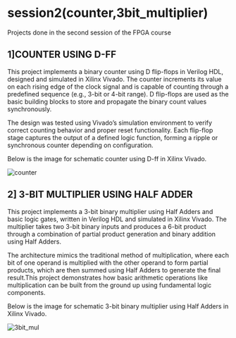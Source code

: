 # session2(counter,3bit_multiplier)
Projects done in the second session of the FPGA course

## 1]COUNTER USING D-FF

This project implements a binary counter using D flip-flops in Verilog HDL, designed and simulated in Xilinx Vivado. The counter increments its value on each rising edge of the clock signal and is capable of counting through a predefined sequence (e.g., 3-bit or 4-bit range). D flip-flops are used as the basic building blocks to store and propagate the binary count values synchronously.

The design was tested using Vivado’s simulation environment to verify correct counting behavior and proper reset functionality. Each flip-flop stage captures the output of a defined logic function, forming a ripple or synchronous counter depending on configuration.

Below is the image for schematic counter using D-ff in Xilinx Vivado.

![counter](https://github.com/user-attachments/assets/c3ff8b11-a1d3-4a42-a577-78d9c0a741b0)

## 2] 3-BIT MULTIPLIER USING HALF ADDER

This project implements a 3-bit binary multiplier using Half Adders and basic logic gates, written in Verilog HDL and simulated in Xilinx Vivado. The multiplier takes two 3-bit binary inputs and produces a 6-bit product through a combination of partial product generation and binary addition using Half Adders.

The architecture mimics the traditional method of multiplication, where each bit of one operand is multiplied with the other operand to form partial products, which are then summed using Half Adders to generate the final result.This project demonstrates how basic arithmetic operations like multiplication can be built from the ground up using fundamental logic components.

Below is the image for schematic 3-bit binary multiplier using Half Adders in Xilinx Vivado.

![3bit_mul](https://github.com/user-attachments/assets/d50ed7bd-52ef-4217-989a-303c68e42d6a)
